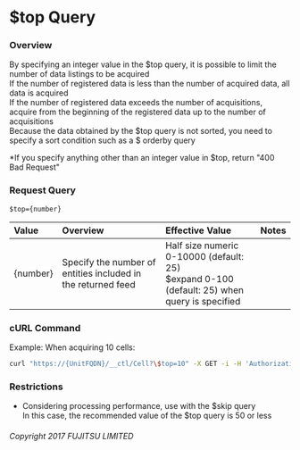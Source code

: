 # $top Query

### Overview

By specifying an integer value in the $top query, it is possible to limit the number of data listings to be acquired  
If the number of registered data is less than the number of acquired data, all data is acquired  
If the number of registered data exceeds the number of acquisitions, acquire from the beginning of the registered data up to the number of acquisitions  
Because the data obtained by the $top query is not sorted, you need to specify a sort condition such as a $ orderby query

\*If you specify anything other than an integer value in $top, return "400 Bad Request"

### Request Query

```
$top={number}
```

|Value|Overview|Effective Value|Notes|
|:--|:--|:--|:--|
|{number}|Specify the number of entities included in the returned feed|Half size numeric 0-10000 (default: 25) <br> $expand 0-100 (default: 25) when query is specified||

### cURL Command

Example: When acquiring 10 cells:

```sh
curl "https://{UnitFQDN}/__ctl/Cell?\$top=10" -X GET -i -H 'Authorization: Bearer {AccessToken}' -H 'Accept: application/json'
```

### Restrictions

* Considering processing performance, use with the $skip query  
    In this case, the recommended value of the $top query is 50 or less

###### Copyright 2017 FUJITSU LIMITED
